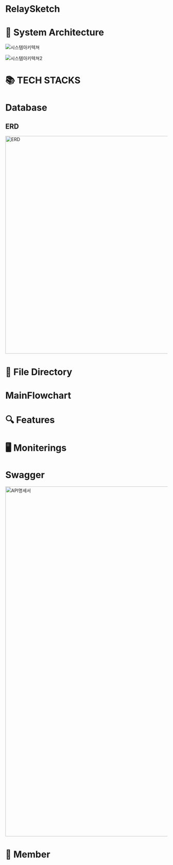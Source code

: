 # RelaySketch


# 📌 System Architecture
![시스템아키텍쳐](https://github.com/2023-Summer-Bootcamp-Team-B/RelaySketch/assets/137774867/be13ee8b-5fb9-4e4e-bfa5-559a154f7049)

![시스템아키텍쳐2](https://github.com/2023-Summer-Bootcamp-Team-B/RelaySketch/assets/137774867/47391b51-fba7-41d5-bc87-6eace99df25e)

# 📚 TECH STACKS



# Database
## ERD
<img width="677" alt="ERD" src="https://github.com/2023-Summer-Bootcamp-Team-B/RelaySketch/assets/137774867/a9175ecc-547b-4906-b9c8-781a22b78044">


# 📂 File Directory



# MainFlowchart



# 🔍 Features



# 🖥️ Moniterings



# Swagger
<img width="1088" alt="API명세서" src="https://github.com/2023-Summer-Bootcamp-Team-B/RelaySketch/assets/137774867/6b696ffd-10a9-4951-87fc-dfb4a2e1a548">


# 👫 Member
